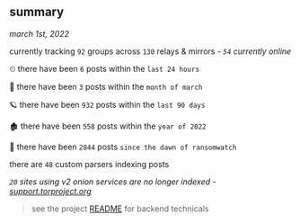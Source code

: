 
## summary
_march 1st, 2022_

currently tracking `92` groups across `130` relays & mirrors - _`54` currently online_

⏲ there have been `6` posts within the `last 24 hours`

🦈 there have been `3` posts within the `month of march`

🪐 there have been `932` posts within the `last 90 days`

🏚 there have been `558` posts within the `year of 2022`

🦕 there have been `2844` posts `since the dawn of ransomwatch`

there are `48` custom parsers indexing posts

_`20` sites using v2 onion services are no longer indexed - [support.torproject.org](https://support.torproject.org/onionservices/v2-deprecation/)_

> see the project [README](https://github.com/thetanz/ransomwatch#ransomwatch--) for backend technicals
